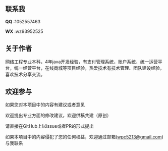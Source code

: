 ## 联系我
 **QQ** :1052557463
 
 **WX** :wz93952525

## 关于作者
网络工程专业本科，4年java开发经验，有支付管理系统，账户系统，统一运营平台，统一经营平台，在线商城等项目经验，热爱技术有技术管理、团队建设经验，喜欢技术分享交流。

## 欢迎参与
如果您对本项目中的内容有建议或者意见

欢迎提出专业方面的修改建议，欢迎供稿共建（原创）

请直接在GitHub上以issue或者PR的形式提出

如果本项目中的内容侵犯了您的任何权益，欢迎通过邮箱(wpc5213@gmail.com)与我联系
